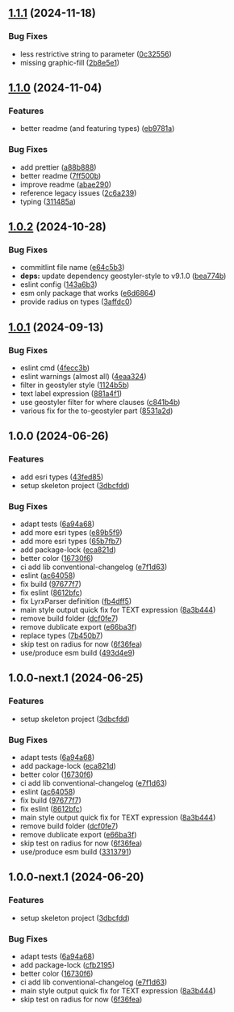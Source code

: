 ## [1.1.1](https://github.com/geostyler/geostyler-lyrx-parser/compare/v1.1.0...v1.1.1) (2024-11-18)

### Bug Fixes

* less restrictive string to parameter ([0c32556](https://github.com/geostyler/geostyler-lyrx-parser/commit/0c3255699fdc554ceda47c2f4e18b714c02ba621))
* missing graphic-fill ([2b8e5e1](https://github.com/geostyler/geostyler-lyrx-parser/commit/2b8e5e1d0fc10e8fa959a855352e9f1206a9353d))

## [1.1.0](https://github.com/geostyler/geostyler-lyrx-parser/compare/v1.0.2...v1.1.0) (2024-11-04)

### Features

* better readme (and featuring types) ([eb9781a](https://github.com/geostyler/geostyler-lyrx-parser/commit/eb9781aaff4a19f6fa2adf2a8c07cfe18135687c))

### Bug Fixes

* add prettier ([a88b888](https://github.com/geostyler/geostyler-lyrx-parser/commit/a88b8885ad0f1fdda859785bcaa7a393806127ab))
* better readme ([7ff500b](https://github.com/geostyler/geostyler-lyrx-parser/commit/7ff500b1d629b1f80f6372211c4e26b2f02bec7a))
* improve readme ([abae290](https://github.com/geostyler/geostyler-lyrx-parser/commit/abae2900bb80cddc5d26fc3ed391258218c758ca))
* reference legacy issues ([2c6a239](https://github.com/geostyler/geostyler-lyrx-parser/commit/2c6a23965fd88c3b091c27f4eda57738c5661dbf))
* typing ([311485a](https://github.com/geostyler/geostyler-lyrx-parser/commit/311485a199012c401ebd4d00d16886026deedae8))

## [1.0.2](https://github.com/geostyler/geostyler-lyrx-parser/compare/v1.0.1...v1.0.2) (2024-10-28)

### Bug Fixes

* commitlint file name ([e64c5b3](https://github.com/geostyler/geostyler-lyrx-parser/commit/e64c5b3167774966479884405f0d9bccd0aa42d8))
* **deps:** update dependency geostyler-style to v9.1.0 ([bea774b](https://github.com/geostyler/geostyler-lyrx-parser/commit/bea774bd7d4465a6c898425aaad8a7358ebe188f))
* eslint config ([143a6b3](https://github.com/geostyler/geostyler-lyrx-parser/commit/143a6b3c9b75533c029cc42ca6d17360f50b8d91))
* esm only package that works ([e6d6864](https://github.com/geostyler/geostyler-lyrx-parser/commit/e6d68646e580062e27e650d055de8def35f784e8))
* provide radius on types ([3affdc0](https://github.com/geostyler/geostyler-lyrx-parser/commit/3affdc053a688549f0af73d190d69909cc2d9fce))

## [1.0.1](https://github.com/geostyler/geostyler-lyrx-parser/compare/v1.0.0...v1.0.1) (2024-09-13)


### Bug Fixes

* eslint cmd ([4fecc3b](https://github.com/geostyler/geostyler-lyrx-parser/commit/4fecc3bd596479741268f2b727831b8f809188d6))
* eslint warnings (almost all) ([4eaa324](https://github.com/geostyler/geostyler-lyrx-parser/commit/4eaa3240dc0cbbe916a324476e8580a651b52f08))
* filter in geostyler style ([1124b5b](https://github.com/geostyler/geostyler-lyrx-parser/commit/1124b5b779e94126b8fb5313e26f3d876d8a6d19))
* text label expression ([881a4f1](https://github.com/geostyler/geostyler-lyrx-parser/commit/881a4f14c1ec7f312ae280843cae08342914abc2))
* use geostyler filter for where clauses ([c841b4b](https://github.com/geostyler/geostyler-lyrx-parser/commit/c841b4b3e35456d0d6f71baf483ceda94a728311))
* various fix for the to-geostyler part ([8531a2d](https://github.com/geostyler/geostyler-lyrx-parser/commit/8531a2d6be405f05a6e8f7a1bb4711f3af53aadf))

## 1.0.0 (2024-06-26)


### Features

* add esri types ([43fed85](https://github.com/geostyler/geostyler-lyrx-parser/commit/43fed85a090c6c7550fd7c978f44c4ac7e364b25))
* setup skeleton project ([3dbcfdd](https://github.com/geostyler/geostyler-lyrx-parser/commit/3dbcfdde08287fe4b697a8f5293ff0913e411155))


### Bug Fixes

* adapt tests ([6a94a68](https://github.com/geostyler/geostyler-lyrx-parser/commit/6a94a68dd257cf361ad80665b2778ffcf1683411))
* add more esri types ([e89b5f9](https://github.com/geostyler/geostyler-lyrx-parser/commit/e89b5f9cfed15cd63f5214084b18deccd7ab6d0d))
* add more esri types ([65b7fb7](https://github.com/geostyler/geostyler-lyrx-parser/commit/65b7fb7587684f58e1c16babea865f7f6eb4a0a8))
* add package-lock ([eca821d](https://github.com/geostyler/geostyler-lyrx-parser/commit/eca821d6982ad7ddbc5477ff19cafdac1538ec6f))
* better color ([16730f6](https://github.com/geostyler/geostyler-lyrx-parser/commit/16730f69c9d1a5b08d6e398cc7459ef22b4514d7))
* ci add lib conventional-changelog ([e7f1d63](https://github.com/geostyler/geostyler-lyrx-parser/commit/e7f1d63e2cdcd362fd3145f3abaa57d0eeb0d11f))
* eslint ([ac64058](https://github.com/geostyler/geostyler-lyrx-parser/commit/ac640587a5df24e55aca0cc8f62e513005f59452))
* fix build ([97677f7](https://github.com/geostyler/geostyler-lyrx-parser/commit/97677f7c6ca51e859fd37763d7b7805d9787b690))
* fix eslint ([8612bfc](https://github.com/geostyler/geostyler-lyrx-parser/commit/8612bfc172f4d7c2afe561e5f9e3e2519f7b8c89))
* fix LyrxParser definition ([fb4dff5](https://github.com/geostyler/geostyler-lyrx-parser/commit/fb4dff5a581090b2e00eaa6276233d261eaf9da4))
* main style output quick fix for TEXT expression ([8a3b444](https://github.com/geostyler/geostyler-lyrx-parser/commit/8a3b44469ad27489550a98684a10fa136fcd1eeb))
* remove build folder ([dcf0fe7](https://github.com/geostyler/geostyler-lyrx-parser/commit/dcf0fe75f70bc24783036b7c712ab67dbc72c599))
* remove dublicate export ([e66ba3f](https://github.com/geostyler/geostyler-lyrx-parser/commit/e66ba3f1d2bdb44167917b695dd3e8817393c39d))
* replace types ([7b450b7](https://github.com/geostyler/geostyler-lyrx-parser/commit/7b450b7823724edb3268ac73240b782d57c4c22d))
* skip test on radius for now ([6f36fea](https://github.com/geostyler/geostyler-lyrx-parser/commit/6f36fea9ba7efbd8a246609f572fa8dffff98586))
* use/produce esm build ([493d4e9](https://github.com/geostyler/geostyler-lyrx-parser/commit/493d4e94f18f8769bf5d58b72241f5a28228223f))

## 1.0.0-next.1 (2024-06-25)


### Features

* setup skeleton project ([3dbcfdd](https://github.com/geostyler/geostyler-lyrx-parser/commit/3dbcfdde08287fe4b697a8f5293ff0913e411155))


### Bug Fixes

* adapt tests ([6a94a68](https://github.com/geostyler/geostyler-lyrx-parser/commit/6a94a68dd257cf361ad80665b2778ffcf1683411))
* add package-lock ([eca821d](https://github.com/geostyler/geostyler-lyrx-parser/commit/eca821d6982ad7ddbc5477ff19cafdac1538ec6f))
* better color ([16730f6](https://github.com/geostyler/geostyler-lyrx-parser/commit/16730f69c9d1a5b08d6e398cc7459ef22b4514d7))
* ci add lib conventional-changelog ([e7f1d63](https://github.com/geostyler/geostyler-lyrx-parser/commit/e7f1d63e2cdcd362fd3145f3abaa57d0eeb0d11f))
* eslint ([ac64058](https://github.com/geostyler/geostyler-lyrx-parser/commit/ac640587a5df24e55aca0cc8f62e513005f59452))
* fix build ([97677f7](https://github.com/geostyler/geostyler-lyrx-parser/commit/97677f7c6ca51e859fd37763d7b7805d9787b690))
* fix eslint ([8612bfc](https://github.com/geostyler/geostyler-lyrx-parser/commit/8612bfc172f4d7c2afe561e5f9e3e2519f7b8c89))
* main style output quick fix for TEXT expression ([8a3b444](https://github.com/geostyler/geostyler-lyrx-parser/commit/8a3b44469ad27489550a98684a10fa136fcd1eeb))
* remove build folder ([dcf0fe7](https://github.com/geostyler/geostyler-lyrx-parser/commit/dcf0fe75f70bc24783036b7c712ab67dbc72c599))
* remove dublicate export ([e66ba3f](https://github.com/geostyler/geostyler-lyrx-parser/commit/e66ba3f1d2bdb44167917b695dd3e8817393c39d))
* skip test on radius for now ([6f36fea](https://github.com/geostyler/geostyler-lyrx-parser/commit/6f36fea9ba7efbd8a246609f572fa8dffff98586))
* use/produce esm build ([3313791](https://github.com/geostyler/geostyler-lyrx-parser/commit/33137918825ef505cc21de53337d5c7f82337487))

## 1.0.0-next.1 (2024-06-20)


### Features

* setup skeleton project ([3dbcfdd](https://github.com/geostyler/geostyler-lyrx-parser/commit/3dbcfdde08287fe4b697a8f5293ff0913e411155))


### Bug Fixes

* adapt tests ([6a94a68](https://github.com/geostyler/geostyler-lyrx-parser/commit/6a94a68dd257cf361ad80665b2778ffcf1683411))
* add package-lock ([cfb2195](https://github.com/geostyler/geostyler-lyrx-parser/commit/cfb2195b042f295be611e495a72b8f0b171f02f7))
* better color ([16730f6](https://github.com/geostyler/geostyler-lyrx-parser/commit/16730f69c9d1a5b08d6e398cc7459ef22b4514d7))
* ci add lib conventional-changelog ([e7f1d63](https://github.com/geostyler/geostyler-lyrx-parser/commit/e7f1d63e2cdcd362fd3145f3abaa57d0eeb0d11f))
* main style output quick fix for TEXT expression ([8a3b444](https://github.com/geostyler/geostyler-lyrx-parser/commit/8a3b44469ad27489550a98684a10fa136fcd1eeb))
* skip test on radius for now ([6f36fea](https://github.com/geostyler/geostyler-lyrx-parser/commit/6f36fea9ba7efbd8a246609f572fa8dffff98586))
